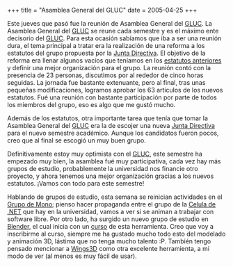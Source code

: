 +++
title = "Asamblea General del GLUC"
date = 2005-04-25
+++

Este jueves que pasó fue la reunión de Asamblea General del [GLUC](http://gluc.unicauca.edu.co/). La Asamblea General del [GLUC](http://gluc.unicauca.edu.co/) se reune cada semestre y es el máximo ente decisorio del [GLUC](http://gluc.unicauca.edu.co/). Para esta ocasión sabíamos que iba a ser una reunión dura, el tema principal a tratar era la realización de una reforma a los estatutos del grupo propuesta por la [Junta Directiva](http://gluc.unicauca.edu.co/wiki/index.php/Junta_Directiva). El objetivo de la reforma era llenar algunos vacíos que teníamos en los [estatutos anteriores](http://gluc.unicauca.edu.co/archivos/comunidad/2003-12-07_estatutos-gluc_v10.html) y definir una mejor organización para el grupo. La reunión contó con la presencia de 23 personas, discutimos por al rededor de cinco horas seguidas. La jornada fue bastante extenuante, pero al final, tras unas pequeñas modificaciones, logramos aprobar los 63 artículos de los nuevos estatutos. Fué una reunión con bastante participación por parte de todos los miembros del grupo, eso es algo que me gustó mucho.

Además de los estatutos, otra importante tarea que tenía que tomar la Asamblea General del [GLUC](http://gluc.unicauca.edu.co/) era la de escojer una nueva [Junta Directiva](http://gluc.unicauca.edu.co/wiki/index.php/Junta_Directiva) para el nuevo semestre académico. Aunque los candidatos fueron pocos, creo que al final se escogió un muy buen grupo.

Definitivamente estoy muy optimista con el [GLUC](http://gluc.unicauca.edu.co/), este semestre ha empezado muy bien, la asamblea fué muy participativa, cada vez hay más grupos de estudio, probablemente la universidad nos financie otro proyecto, y ahora tenemos una mejor organización gracias a los nuevos estatutos. ¡Vamos con todo para este semestre!

Hablando de grupos de estudio, esta semana se reinician actividades en el [Grupo de Mono](http://gluc.unicauca.edu.co/wiki/index.php/GrupoMono); pienso hacer propaganda entre el grupo de la [Celula de .NET](http://spar.unicauca.edu.co/celulaunicauca/) que hay en la universidad, vamos a ver si se animan a trabajar con software libre. Por otro lado, ha surgido un nuevo grupo de estudio en [Blender](http://www.blender3d.com/), el cual inicia con un [curso](http://gluc.unicauca.edu.co/wiki/index.php/CursoBlender) de esta herramienta. Creo que voy a inscribirme al curso, siempre me ha gustado mucho todo esto del modelado y animación 3D, lástima que no tenga mucho talento :P. También tengo pensado mencionar a [Wings3D](http://www.wings3d.com/) como otra excelente herramienta, a mi modo de ver (al menos es muy fácil de usar).
